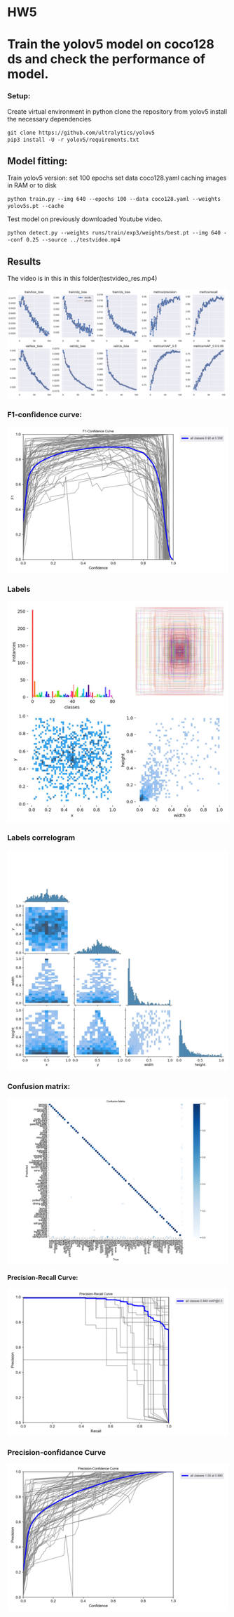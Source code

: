 # HW5

# Train the yolov5 model on coco128 ds and check the performance of model.

### Setup:

Create virtual environment in python
clone the repository from yolov5
install the necessary dependencies

```
git clone https://github.com/ultralytics/yolov5
pip3 install -U -r yolov5/requirements.txt
```

## Model fitting:

Train yolov5 version:
set 100 epochs
set data coco128.yaml
caching images in RAM or to disk

```
python train.py --img 640 --epochs 100 --data coco128.yaml --weights yolov5s.pt --cache
```

Test model on previously downloaded Youtube video. 

```
python detect.py --weights runs/train/exp3/weights/best.pt --img 640 --conf 0.25 --source ../testvideo.mp4
```

## Results

The video is in this in this folder(testvideo_res.mp4)

![](/HW5/results.png)

### F1-confidence curve:  
![](/HW5/F1_curve.png)

### Labels
![](/HW5/labels.jpg)

### Labels correlogram
![](/HW5/labels_correlogram.jpg)

### Confusion matrix:
![](/HW5/confusion_matrix.png)

#### Precision-Recall Curve:
![](/HW5/PR_curve.png)

### Precision-confidance Curve
![](/HW5/P_curve.png)
